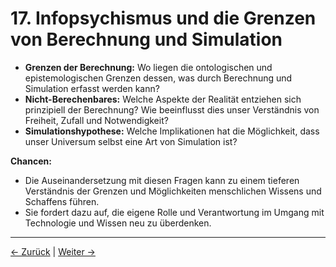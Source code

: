 # 17. Infopsychismus und die Grenzen von Berechnung und Simulation

- **Grenzen der Berechnung:** Wo liegen die ontologischen und epistemologischen Grenzen dessen, was durch Berechnung und Simulation erfasst werden kann?
- **Nicht-Berechenbares:** Welche Aspekte der Realität entziehen sich prinzipiell der Berechnung? Wie beeinflusst dies unser Verständnis von Freiheit, Zufall und Notwendigkeit?
- **Simulationshypothese:** Welche Implikationen hat die Möglichkeit, dass unser Universum selbst eine Art von Simulation ist?

**Chancen:**

- Die Auseinandersetzung mit diesen Fragen kann zu einem tieferen Verständnis der Grenzen und Möglichkeiten menschlichen Wissens und Schaffens führen.
- Sie fordert dazu auf, die eigene Rolle und Verantwortung im Umgang mit Technologie und Wissen neu zu überdenken.

---
<div class="navigation-links">
<a href="16_Infopsychismus_und_KI_Herausforderungen_und_Chancen.md" class="nav-link prev-link">← Zurück</a> | <a href="18_Infopsychismus_und_Sprachphilosophie.md" class="nav-link next-link">Weiter →</a>
</div>
